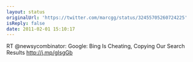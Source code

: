 ```yaml
---
layout: status
originalUrl: 'https://twitter.com/marcgg/status/32455705260724225'
isReply: false
date: 2011-02-01 15:10:17
---
```


RT @newsycombinator: Google: Bing Is Cheating, Copying Our Search Results http://j.mp/gIsgGb
